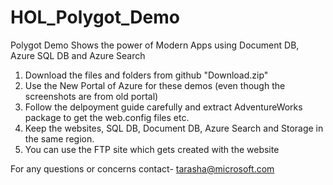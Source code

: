 # HOL_Polygot_Demo
Polygot Demo Shows the power of Modern Apps using Document DB, Azure SQL DB and Azure Search

1. Download the files and folders from github "Download.zip"
2. Use the New Portal of Azure for these demos (even though the screenshots are from old portal)
3. Follow the delpoyment guide carefully and extract AdventureWorks package to get the web.config files etc.
4. Keep the websites, SQL DB, Document DB, Azure Search and Storage in the same region.
5. You can use the FTP site which gets created with the website

For any questions or concerns contact- tarasha@microsoft.com

